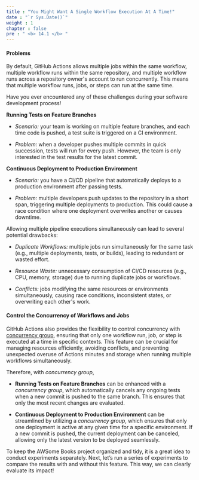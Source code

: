 ```yaml
---
title : "You Might Want A Single Workflow Execution At A Time!"
date : "`r Sys.Date()`"
weight : 1
chapter : false
pre : " <b> 14.1 </b> "
---
```


#### Problems

By default, GitHub Actions allows multiple jobs within the same workflow, multiple workflow runs within the same repository, and multiple workflow runs across a repository owner's account to run concurrently. This means that multiple workflow runs, jobs, or steps can run at the same time.

Have you ever encountered any of these challenges during your software development process!

**Running Tests on Feature Branches**

- *Scenario:* your team is working on multiple feature branches, and each time code is pushed, a test suite is triggered on a CI environment.

- *Problem:* when a developer pushes multiple commits in quick succession, tests will run for every push. However, the team is only interested in the test results for the latest commit.

**Continuous Deployment to Production Environment**

- *Scenario:* you have a CI/CD pipeline that automatically deploys to a production environment after passing tests.

- *Problem:* multiple developers push updates to the repository in a short span, triggering multiple deployments to production. This could cause a race condition where one deployment overwrites another or causes downtime.

<!-- *Solution:* use a concurrency group to ensure only one deployment is running at a time for a given environment. If a new commit is pushed, the ongoing deployment can be canceled, and only the latest version is deployed. -->

Allowing multiple pipeline executions simultaneously can lead to several potential drawbacks:

- *Duplicate Workflows:* multiple jobs run simultaneously for the same task (e.g., multiple deployments, tests, or builds), leading to redundant or wasted effort.
  
- *Resource Waste:* unnecessary consumption of CI/CD resources (e.g., CPU, memory, storage) due to running duplicate jobs or workflows.
  
- *Conflicts:* jobs modifying the same resources or environments simultaneously, causing race conditions, inconsistent states, or overwriting each other's work.

#### Control the Concurrency of Workflows and Jobs

GitHub Actions also provides the flexibility to control concurrency with [concurrency group](https://docs.github.com/en/actions/writing-workflows/choosing-what-your-workflow-does/control-the-concurrency-of-workflows-and-jobs), ensuring that only one workflow run, job, or step is executed at a time in specific contexts. This feature can be crucial for managing resources efficiently, avoiding conflicts, and preventing unexpected overuse of Actions minutes and storage when running multiple workflows simultaneously.

Therefore, with *concurrency group*,

- **Running Tests on Feature Branches** can be enhanced with a *concurrency group*, which automatically cancels any ongoing tests when a new commit is pushed to the same branch. This ensures that only the most recent changes are evaluated.

- **Continuous Deployment to Production Environment** can be streamlined by utilizing a *concurrency group*, which ensures that only one deployment is active at any given time for a specific environment. If a new commit is pushed, the current deployment can be canceled, allowing only the latest version to be deployed seamlessly.

To keep the AWSome Books project organized and tidy, it is a great idea to conduct experiments separately. Next, let’s run a series of experiments to compare the results with and without this feature. This way, we can clearly evaluate its impact!